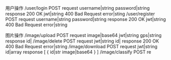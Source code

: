 用户操作
/user/login
    POST
        request
            username|string
            password|string
        response
            200 OK
            jwt|string
            400 Bad Request
            error|sting
/user/register
    POST
        request
            username|string
            password|string
        response
            200 OK
            jwt|string
            400 Bad Request
            error|string

图片操作
/image/upload
    POST
        request
            image|base64
            jwt|string
            gps|string
        response
            id|
/image/delete
    POST
        request
            jwt|string
            id|
        response
            200 OK
            400 Bad Request
            error|string
/image/download
    POST
        request
            jwt|string
            id|array
        response
            [
                {
                    id|str
                    image|base64
                }
            ]
/image/classify
    POST
        re